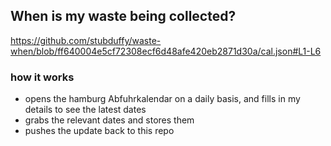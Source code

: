 ## When is my waste being collected?
  https://github.com/stubduffy/waste-when/blob/ff640004e5cf72308ecf6d48afe420eb2871d30a/cal.json#L1-L6
  
  ### how it works
  - opens the hamburg Abfuhrkalendar on a daily basis, and fills in my details to see the latest dates
  - grabs the relevant dates and stores them
  - pushes the update back to this repo
  
